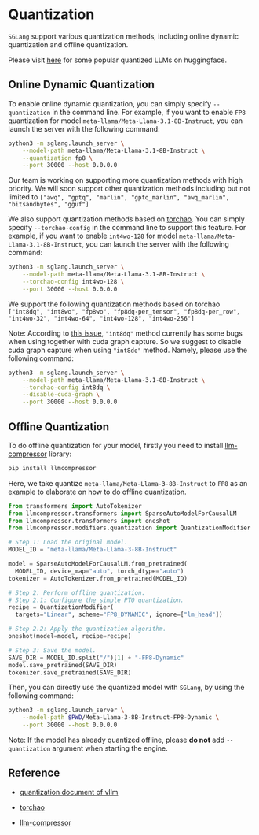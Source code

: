 # Quantization

`SGLang` support various quantization methods, including online dynamic quantization and offline quantization.

Please visit [here](https://huggingface.co/collections/neuralmagic) for some popular quantized LLMs on huggingface.

## Online Dynamic Quantization

To enable online dynamic quantization, you can simply specify `--quantization` in the command line. For example, if you want to enable `FP8` quantization for model `meta-llama/Meta-Llama-3.1-8B-Instruct`, you can launch the server with the following command:

```bash
python3 -m sglang.launch_server \
    --model-path meta-llama/Meta-Llama-3.1-8B-Instruct \
    --quantization fp8 \
    --port 30000 --host 0.0.0.0
```

Our team is working on supporting more quantization methods with high priority. We will soon support other quantization methods including but not limited to `["awq", "gptq", "marlin", "gptq_marlin", "awq_marlin", "bitsandbytes", "gguf"]`

We also support quantization methods based on [torchao](https://github.com/pytorch/ao). You can simply specify `--torchao-config` in the command line to support this feature. For example, if you want to enable `int4wo-128` for model `meta-llama/Meta-Llama-3.1-8B-Instruct`, you can launch the server with the following command:

```bash
python3 -m sglang.launch_server \
    --model-path meta-llama/Meta-Llama-3.1-8B-Instruct \
    --torchao-config int4wo-128 \
    --port 30000 --host 0.0.0.0
```

We support the following quantization methods based on torchao `["int8dq", "int8wo", "fp8wo", "fp8dq-per_tensor", "fp8dq-per_row", "int4wo-32", "int4wo-64", "int4wo-128", "int4wo-256"]`

Note: According to [this issue](https://github.com/sgl-project/sglang/issues/2219#issuecomment-2561890230), `"int8dq"` method currently has some bugs when using together with cuda graph capture. So we suggest to disable cuda graph capture when using `"int8dq"` method. Namely, please use the following command:

```bash
python3 -m sglang.launch_server \
    --model-path meta-llama/Meta-Llama-3.1-8B-Instruct \
    --torchao-config int8dq \
    --disable-cuda-graph \
    --port 30000 --host 0.0.0.0
```


## Offline Quantization

To do offline quantization for your model, firstly you need to install [llm-compressor](https://github.com/vllm-project/llm-compressor/) library:

```bash
pip install llmcompressor
```

Here, we take quantize `meta-llama/Meta-Llama-3-8B-Instruct` to `FP8` as an example to elaborate on how to do offline quantization.

```python
from transformers import AutoTokenizer
from llmcompressor.transformers import SparseAutoModelForCausalLM
from llmcompressor.transformers import oneshot
from llmcompressor.modifiers.quantization import QuantizationModifier

# Step 1: Load the original model.
MODEL_ID = "meta-llama/Meta-Llama-3-8B-Instruct"

model = SparseAutoModelForCausalLM.from_pretrained(
  MODEL_ID, device_map="auto", torch_dtype="auto")
tokenizer = AutoTokenizer.from_pretrained(MODEL_ID)

# Step 2: Perform offline quantization.
# Step 2.1: Configure the simple PTQ quantization.
recipe = QuantizationModifier(
  targets="Linear", scheme="FP8_DYNAMIC", ignore=["lm_head"])

# Step 2.2: Apply the quantization algorithm.
oneshot(model=model, recipe=recipe)

# Step 3: Save the model.
SAVE_DIR = MODEL_ID.split("/")[1] + "-FP8-Dynamic"
model.save_pretrained(SAVE_DIR)
tokenizer.save_pretrained(SAVE_DIR)
```

Then, you can directly use the quantized model with `SGLang`, by using the following command:

```bash
python3 -m sglang.launch_server \
    --model-path $PWD/Meta-Llama-3-8B-Instruct-FP8-Dynamic \
    --port 30000 --host 0.0.0.0
```

Note: If the model has already quantized offline, please **do not** add `--quantization` argument when starting the engine.


## Reference

- [quantization document of vllm](https://docs.vllm.ai/en/latest/quantization/fp8.html)

- [torchao](https://github.com/pytorch/ao)

- [llm-compressor](https://github.com/vllm-project/llm-compressor/)
